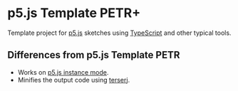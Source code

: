 # p5.js Template PETR+

Template project for [p5.js](https://p5js.org/) sketches using [TypeScript](https://www.typescriptlang.org/) and other typical tools.


## Differences from p5.js Template PETR

- Works on [p5.js instance mode](https://github.com/processing/p5.js/wiki/Global-and-instance-mode).
- Minifies the output code using [terser](https://terser.org/)j.
